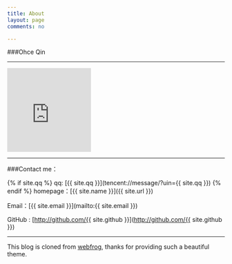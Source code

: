 ```yaml
---
title: About
layout: page
comments: no

---
```


###Ohce Qin

---

<iframe src="https://onedrive.live.com/embed?cid=0769DCB84E94551A&resid=769dcb84e94551a%2130720&authkey=ADjwCMCD0IkinZ8" width="194" height="194" frameborder="0" scrolling="no"></iframe>


---

###Contact me：

{% if site.qq %}
qq: [{{ site.qq }}](tencent://message/?uin={{ site.qq }})
{% endif %}
homepage：[{{ site.name }}]({{ site.url }})

Email：[{{ site.email }}](mailto:{{ site.email }})

GitHub : [http://github.com/{{ site.github }}](http://github.com/{{ site.github }})

----


This blog is cloned from [webfrog](https://github.com/webfrogs/webfrogs.github.com), thanks for providing such a beautiful theme.
